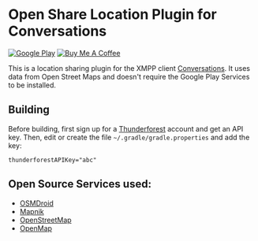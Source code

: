 # Open Share Location Plugin for Conversations

[![Google Play](https://developer.android.com/images/brand/en_generic_rgb_wo_45.png)](https://play.google.com/store/apps/details?id=com.samwhited.opensharelocationplugin)
[![Buy Me A Coffee](https://www.buymeacoffee.com/assets/img/custom_images/purple_img.png)](https://www.buymeacoffee.com/samwhited)

This is a location sharing plugin for the XMPP client
[Conversations][conversations]. It uses data from Open Street Maps and doesn't
require the Google Play Services to be installed.

## Building

Before building, first sign up for a [Thunderforest] account and get an API key.
Then, edit or create the file `~/.gradle/gradle.properties` and add the key:

    thunderforestAPIKey="abc"

## Open Source Services used:

 - [OSMDroid][osmdroid]
 - [Mapnik][mapnik]
 - [OpenStreetMap][osm]
 - [OpenMap][openmap]

[Thunderforest]: http://www.thunderforest.com
[conversations]: https://github.com/siacs/Conversations
[osmdroid]: https://github.com/osmdroid/osmdroid
[mapnik]: http://mapnik.org/
[jellybean]: https://developer.android.com/about/versions/android-4.2.html
[osm]: https://www.openstreetmap.org/
[openmap]: https://openmap.lt/
